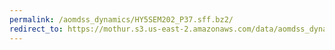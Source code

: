 ```yaml
---
permalink: /aomdss_dynamics/HY5SEM202_P37.sff.bz2/
redirect_to: https://mothur.s3.us-east-2.amazonaws.com/data/aomdss_dynamics/HY5SEM202_P37.sff.bz2
---
```


